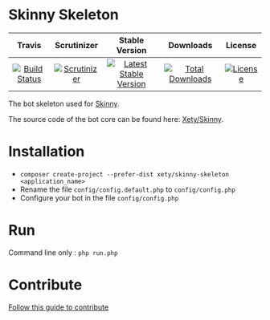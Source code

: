 # Skinny Skeleton

|Travis|Scrutinizer|Stable Version|Downloads|License|
|:------:|:-------:|:-------:|:------:|:------:|
|[![Build Status](https://img.shields.io/travis/Xety/Skinny-Skeleton.svg?style=flat-square)](https://travis-ci.org/Xety/Skinny-Skeleton)|[![Scrutinizer](https://img.shields.io/scrutinizer/g/Xety/Skinny-Skeleton.svg?style=flat-square)](https://scrutinizer-ci.com/g/Xety/Skinny-Skeleton)|[![Latest Stable Version](https://img.shields.io/packagist/v/Xety/Skinny-Skeleton.svg?style=flat-square)](https://packagist.org/packages/xety/skinny-skeleton)|[![Total Downloads](https://img.shields.io/packagist/dt/xety/skinny-skeleton.svg?style=flat-square)](https://packagist.org/packages/xety/skinny-skeleton)|[![License](https://img.shields.io/badge/license-MIT-brightgreen.svg?style=flat-square)](https://packagist.org/packages/xety/skinny-skeleton)

The bot skeleton used for [Skinny](https://github.com/Xety/Skinny).

The source code of the bot core can be found here: [Xety/Skinny](https://github.com/Xety/Skinny).

# Installation
 * `composer create-project --prefer-dist xety/skinny-skeleton <application_name>`
 * Rename the file `config/config.default.php` to `config/config.php`
 * Configure your bot in the file `config/config.php`

# Run
Command line only : `php run.php`


# Contribute
[Follow this guide to contribute](https://github.com/Xety/Skinny/blob/master/.github/CONTRIBUTING.md)

